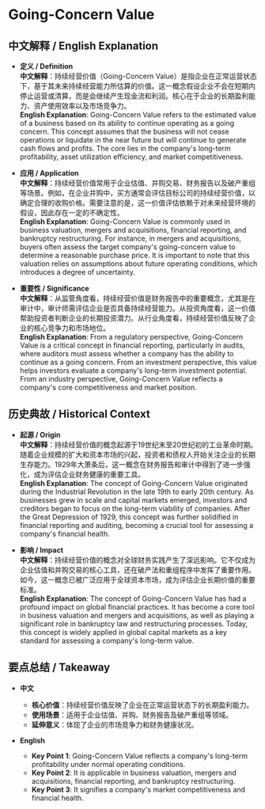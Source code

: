 # Going-Concern Value

## 中文解释 / English Explanation

* **定义 / Definition**  
  **中文解释**：持续经营价值（Going-Concern Value）是指企业在正常运营状态下，基于其未来持续经营能力所估算的价值。这一概念假设企业不会在短期内停止运营或清算，而是会继续产生现金流和利润。核心在于企业的长期盈利能力、资产使用效率以及市场竞争力。  
  **English Explanation**: Going-Concern Value refers to the estimated value of a business based on its ability to continue operating as a going concern. This concept assumes that the business will not cease operations or liquidate in the near future but will continue to generate cash flows and profits. The core lies in the company's long-term profitability, asset utilization efficiency, and market competitiveness.

* **应用 / Application**  
  **中文解释**：持续经营价值常用于企业估值、并购交易、财务报告以及破产重组等场景。例如，在企业并购中，买方通常会评估目标公司的持续经营价值，以确定合理的收购价格。需要注意的是，这一价值评估依赖于对未来经营环境的假设，因此存在一定的不确定性。  
  **English Explanation**: Going-Concern Value is commonly used in business valuation, mergers and acquisitions, financial reporting, and bankruptcy restructuring. For instance, in mergers and acquisitions, buyers often assess the target company's going-concern value to determine a reasonable purchase price. It is important to note that this valuation relies on assumptions about future operating conditions, which introduces a degree of uncertainty.

* **重要性 / Significance**  
  **中文解释**：从监管角度看，持续经营价值是财务报告中的重要概念，尤其是在审计中，审计师需评估企业是否具备持续经营能力。从投资角度看，这一价值帮助投资者判断企业的长期投资潜力。从行业角度看，持续经营价值反映了企业的核心竞争力和市场地位。  
  **English Explanation**: From a regulatory perspective, Going-Concern Value is a critical concept in financial reporting, particularly in audits, where auditors must assess whether a company has the ability to continue as a going concern. From an investment perspective, this value helps investors evaluate a company's long-term investment potential. From an industry perspective, Going-Concern Value reflects a company's core competitiveness and market position.

## 历史典故 / Historical Context

* **起源 / Origin**  
  **中文解释**：持续经营价值的概念起源于19世纪末至20世纪初的工业革命时期。随着企业规模的扩大和资本市场的兴起，投资者和债权人开始关注企业的长期生存能力。1929年大萧条后，这一概念在财务报告和审计中得到了进一步强化，成为评估企业财务健康的重要工具。  
  **English Explanation**: The concept of Going-Concern Value originated during the Industrial Revolution in the late 19th to early 20th century. As businesses grew in scale and capital markets emerged, investors and creditors began to focus on the long-term viability of companies. After the Great Depression of 1929, this concept was further solidified in financial reporting and auditing, becoming a crucial tool for assessing a company's financial health.

* **影响 / Impact**  
  **中文解释**：持续经营价值的概念对全球财务实践产生了深远影响。它不仅成为企业估值和并购交易的核心工具，还在破产法和重组程序中发挥了重要作用。如今，这一概念已被广泛应用于全球资本市场，成为评估企业长期价值的重要标准。  
  **English Explanation**: The concept of Going-Concern Value has had a profound impact on global financial practices. It has become a core tool in business valuation and mergers and acquisitions, as well as playing a significant role in bankruptcy law and restructuring processes. Today, this concept is widely applied in global capital markets as a key standard for assessing a company's long-term value.

## 要点总结 / Takeaway

* **中文**  
  - **核心价值**：持续经营价值反映了企业在正常运营状态下的长期盈利能力。  
  - **使用场景**：适用于企业估值、并购、财务报告及破产重组等领域。  
  - **延伸意义**：体现了企业的市场竞争力和财务健康状况。

* **English**  
  - **Key Point 1**: Going-Concern Value reflects a company's long-term profitability under normal operating conditions.  
  - **Key Point 2**: It is applicable in business valuation, mergers and acquisitions, financial reporting, and bankruptcy restructuring.  
  - **Key Point 3**: It signifies a company's market competitiveness and financial health.